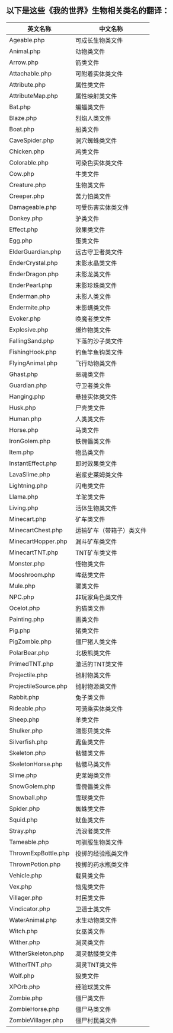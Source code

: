 ## 以下是这些《我的世界》生物相关类名的翻译：

| 英文名称 | 中文名称 |
| --- | --- |
| Ageable.php | 可成长生物类文件 |
| Animal.php | 动物类文件 |
| Arrow.php | 箭类文件 |
| Attachable.php | 可附着实体类文件 |
| Attribute.php | 属性类文件 |
| AttributeMap.php | 属性映射类文件 |
| Bat.php | 蝙蝠类文件 |
| Blaze.php | 烈焰人类文件 |
| Boat.php | 船类文件 |
| CaveSpider.php | 洞穴蜘蛛类文件 |
| Chicken.php | 鸡类文件 |
| Colorable.php | 可染色实体类文件 |
| Cow.php | 牛类文件 |
| Creature.php | 生物类文件 |
| Creeper.php | 苦力怕类文件 |
| Damageable.php | 可受伤害实体类文件 |
| Donkey.php | 驴类文件 |
| Effect.php | 效果类文件 |
| Egg.php | 蛋类文件 |
| ElderGuardian.php | 远古守卫者类文件 |
| EnderCrystal.php | 末影水晶类文件 |
| EnderDragon.php | 末影龙类文件 |
| EnderPearl.php | 末影珍珠类文件 |
| Enderman.php | 末影人类文件 |
| Endermite.php | 末影螨类文件 |
| Evoker.php | 唤魔者类文件 |
| Explosive.php | 爆炸物类文件 |
| FallingSand.php | 下落的沙子类文件 |
| FishingHook.php | 钓鱼竿鱼钩类文件 |
| FlyingAnimal.php | 飞行动物类文件 |
| Ghast.php | 恶魂类文件 |
| Guardian.php | 守卫者类文件 |
| Hanging.php | 悬挂实体类文件 |
| Husk.php | 尸壳类文件 |
| Human.php | 人类类文件 |
| Horse.php | 马类文件 |
| IronGolem.php | 铁傀儡类文件 |
| Item.php | 物品类文件 |
| InstantEffect.php | 即时效果类文件 |
| LavaSlime.php | 岩浆史莱姆类文件 |
| Lightning.php | 闪电类文件 |
| Llama.php | 羊驼类文件 |
| Living.php | 活体生物类文件 |
| Minecart.php | 矿车类文件 |
| MinecartChest.php | 运输矿车（带箱子）类文件 |
| MinecartHopper.php | 漏斗矿车类文件 |
| MinecartTNT.php | TNT矿车类文件 |
| Monster.php | 怪物类文件 |
| Mooshroom.php | 哞菇类文件 |
| Mule.php | 骡类文件 |
| NPC.php | 非玩家角色类文件 |
| Ocelot.php | 豹猫类文件 |
| Painting.php | 画类文件 |
| Pig.php | 猪类文件 |
| PigZombie.php | 僵尸猪人类文件 |
| PolarBear.php | 北极熊类文件 |
| PrimedTNT.php | 激活的TNT类文件 |
| Projectile.php | 抛射物类文件 |
| ProjectileSource.php | 抛射物源类文件 |
| Rabbit.php | 兔子类文件 |
| Rideable.php | 可骑乘实体类文件 |
| Sheep.php | 羊类文件 |
| Shulker.php | 潜影贝类文件 |
| Silverfish.php | 蠹鱼类文件 |
| Skeleton.php | 骷髅类文件 |
| SkeletonHorse.php | 骷髅马类文件 |
| Slime.php | 史莱姆类文件 |
| SnowGolem.php | 雪傀儡类文件 |
| Snowball.php | 雪球类文件 |
| Spider.php | 蜘蛛类文件 |
| Squid.php | 鱿鱼类文件 |
| Stray.php | 流浪者类文件 |
| Tameable.php | 可驯服生物类文件 |
| ThrownExpBottle.php | 投掷的经验瓶类文件 |
| ThrownPotion.php | 投掷的药水瓶类文件 |
| Vehicle.php | 载具类文件 |
| Vex.php | 恼鬼类文件 |
| Villager.php | 村民类文件 |
| Vindicator.php | 卫道士类文件 |
| WaterAnimal.php | 水生动物类文件 |
| Witch.php | 女巫类文件 |
| Wither.php | 凋灵类文件 |
| WitherSkeleton.php | 凋灵骷髅类文件 |
| WitherTNT.php | 凋灵TNT类文件 |
| Wolf.php | 狼类文件 |
| XPOrb.php | 经验球类文件 |
| Zombie.php | 僵尸类文件 |
| ZombieHorse.php | 僵尸马类文件 |
| ZombieVillager.php | 僵尸村民类文件 | 